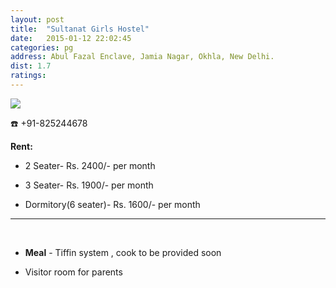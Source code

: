 ```yaml
---
layout: post
title:  "Sultanat Girls Hostel"
date:   2015-01-12 22:02:45
categories: pg
address: Abul Fazal Enclave, Jamia Nagar, Okhla, New Delhi.
dist: 1.7
ratings:
---
```

<a href="https://www.google.com/maps/dir/Jamia+Millia+Islamia+Cricket+Ground,+Maulana+Mohammad+Ali+Jauhar+Marg,+Jamia+Nagar,+Friends+Colony,+New+Delhi,+Delhi,+India/'28.56761,77.28471'/@28.5643375,77.281188,17z/data=!4m13!4m12!1m5!1m1!1s0x390ce38cedb6d21f:0xc2dcb1b232f79225!2m2!1d77.279107!2d28.562508!1m3!2m2!1d77.28471!2d28.56761!3e2!5i1?hl=en">
        <img src="https://maps.googleapis.com/maps/api/staticmap?visible=Jamia+Millia+Islamia&size=640x300&scale=2&maptype=roadmap&markers=%7Ccolor:red%7Clabel:S%7C28.567621, 77.284718&markers=size:mid|color:green%7Clabel:FET%7C28.5606083,77.2790183&markers=size:mid|color:green%7Clabel:FET%7C28.561075,77.280960&path=color:0x0000ff|weight:3|28.561234,77.279251|28.561036,77.279755|28.561045,77.279916|28.561083,77.282866|28.561598,77.284296|28.562098,77.285551|28.562381,77.285873|28.562456,77.285959|28.563106,77.286270|28.563860,77.287102|28.564378,77.287788|28.564503,77.287894|28.564588, 77.287776|28.564738,77.287368|28.564946,77.286638|28.565143,77.285962|28.565407,77.285458|28.565539,77.285211|28.565756,77.284997|28.565921,77.284761|28.566453,77.285136|28.567065,77.285501|28.567442,77.284600|28.567621,77.284718">
</a>

:phone:  +91-825244678


**Rent:**

* 2 Seater- Rs. 2400/- per month

* 3 Seater- Rs. 1900/- per month

* Dormitory(6 seater)- Rs. 1600/- per month


<hr><br>

*  **Meal** - Tiffin system , cook to be provided soon

*  Visitor room for parents